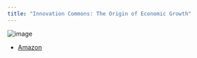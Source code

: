 ```yaml
---
title: "Innovation Commons: The Origin of Economic Growth"
---
```


![image](https://gyazo.com/67b1dd4b5b83d77b6ac494552c815bff/thumb/1000)
- [Amazon](https://amzn.to/3MnfAUx)


